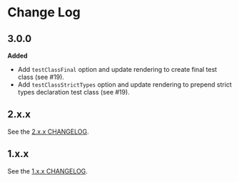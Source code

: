 # Change Log

## 3.0.0

**Added**

- Add `testClassFinal` option and update rendering to create final test class (see #19).
- Add `testClassStrictTypes` option and update rendering to prepend strict types declaration test class (see #19).

## 2.x.x

See the [2.x.x CHANGELOG](https://github.com/paul-thebaud/phpunitgen-core/blob/2.x.x/CHANGELOG.md).

## 1.x.x

See the [1.x.x CHANGELOG](https://github.com/paul-thebaud/phpunitgen-core/blob/1.x.x/CHANGELOG.md).
